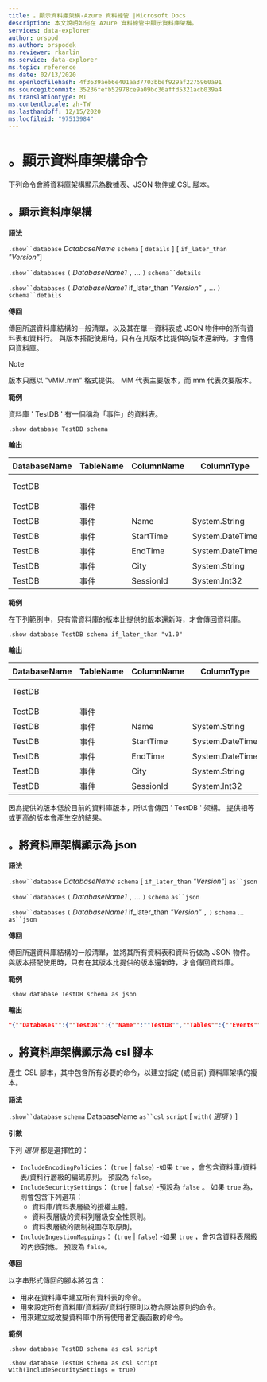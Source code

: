 ```yaml
---
title: 。顯示資料庫架構-Azure 資料總管 |Microsoft Docs
description: 本文說明如何在 Azure 資料總管中顯示資料庫架構。
services: data-explorer
author: orspod
ms.author: orspodek
ms.reviewer: rkarlin
ms.service: data-explorer
ms.topic: reference
ms.date: 02/13/2020
ms.openlocfilehash: 4f3639aeb6e401aa37703bbef929af2275960a91
ms.sourcegitcommit: 35236fefb52978ce9a09bc36affd5321acb039a4
ms.translationtype: MT
ms.contentlocale: zh-TW
ms.lasthandoff: 12/15/2020
ms.locfileid: "97513984"
---
```

# <a name="show-database-schema-commands"></a>。顯示資料庫架構命令

下列命令會將資料庫架構顯示為數據表、JSON 物件或 CSL 腳本。

## <a name="show-databases-schema"></a>。顯示資料庫架構

**語法**

`.show``database` *DatabaseName* `schema` [ `details` ] [ `if_later_than` *"Version"*] 

`.show``databases` `(` *DatabaseName1* `,` ... `)` `schema``details` 
 
`.show``databases` `(` *DatabaseName1* if_later_than *"Version"* `,` ... `)` `schema``details`

**傳回**

傳回所選資料庫結構的一般清單，以及其在單一資料表或 JSON 物件中的所有資料表和資料行。
與版本搭配使用時，只有在其版本比提供的版本還新時，才會傳回資料庫。

> [!NOTE]
> 版本只應以 "vMM.mm" 格式提供。 MM 代表主要版本，而 mm 代表次要版本。

**範例** 
 
資料庫 ' TestDB ' 有一個稱為「事件」的資料表。

```kusto
.show database TestDB schema 
```

**輸出**

|DatabaseName|TableName|ColumnName|ColumnType|IsDefaultTable|IsDefaultColumn|PrettyName|版本
|---|---|---|---|---|---|---|--- 
|TestDB||||False|False||v1。1       
|TestDB|事件|||是|否||       
|TestDB|事件| Name|System.String|是|否||     
|TestDB|事件| StartTime|  System.DateTime|是|否||    
|TestDB|事件| EndTime|    System.DateTime|是|否||        
|TestDB|事件| City|   System.String|是| 否||     
|TestDB|事件| SessionId|  System.Int32|True|  True|| 

**範例** 

在下列範例中，只有當資料庫的版本比提供的版本還新時，才會傳回資料庫。
 
```kusto
.show database TestDB schema if_later_than "v1.0" 
```

**輸出**

|DatabaseName|TableName|ColumnName|ColumnType|IsDefaultTable|IsDefaultColumn|PrettyName|版本
|---|---|---|---|---|---|---|--- 
|TestDB||||False|False||v1。1       
|TestDB|事件|||是|否||       
|TestDB|事件| Name|System.String|是|否||     
|TestDB|事件| StartTime|  System.DateTime|是|否||    
|TestDB|事件| EndTime|    System.DateTime|是|否||        
|TestDB|事件| City|   System.String|是| 否||     
|TestDB|事件| SessionId|  System.Int32|True|  True||  

因為提供的版本低於目前的資料庫版本，所以會傳回 ' TestDB ' 架構。 提供相等或更高的版本會產生空的結果。

## <a name="show-database-schema-as-json"></a>。將資料庫架構顯示為 json

**語法**

`.show``database` *DatabaseName* `schema` [ `if_later_than` *"Version"*] `as``json`
 
`.show``databases` `(` *DatabaseName1* `,` ... `)` `schema` `as``json`
 
`.show``databases` `(` *DatabaseName1* if_later_than *"Version"* `,` `)` `schema` ... `as``json`

**傳回**

傳回所選資料庫結構的一般清單，並將其所有資料表和資料行做為 JSON 物件。
與版本搭配使用時，只有在其版本比提供的版本還新時，才會傳回資料庫。

**範例** 
 
```kusto
.show database TestDB schema as json
```

**輸出**

```json
"{""Databases"":{""TestDB"":{""Name"":""TestDB"",""Tables"":{""Events"":{""Name"":""Events"",""DefaultColumn"":null,""OrderedColumns"":[{""Name"":""Name"",""Type"":""System.String""},{""Name"":""StartTime"",""Type"":""System.DateTime""},{""Name"":""EndTime"",""Type"":""System.DateTime""},{""Name"":""City"",""Type"":""System.String""},{""Name"":""SessionId"",""Type"":""System.Int32""}]}},""PrettyName"":null,""MajorVersion"":1,""MinorVersion"":1,""Functions"":{}}}}"
```

## <a name="show-database-schema-as-csl-script"></a>。將資料庫架構顯示為 csl 腳本

產生 CSL 腳本，其中包含所有必要的命令，以建立指定 (或目前) 資料庫架構的複本。

**語法**

`.show``database`  `schema` DatabaseName `as``csl` `script` [ `with(` *選項* `)` ]

**引數**

下列 *選項* 都是選擇性的：

* `IncludeEncodingPolicies`： (`true`  |  `false`) -如果 `true` ，會包含資料庫/資料表/資料行層級的編碼原則。 預設為 `false`。 
* `IncludeSecuritySettings`： (`true`  |  `false`) -預設為 `false` 。 如果 `true` 為，則會包含下列選項：
  * 資料庫/資料表層級的授權主體。
  * 資料表層級的資料列層級安全性原則。
  * 資料表層級的限制視圖存取原則。
* `IncludeIngestionMappings`： (`true`  |  `false`) -如果 `true` ，會包含資料表層級的內嵌對應。 預設為 `false`。 

**傳回**

以字串形式傳回的腳本將包含：

* 用來在資料庫中建立所有資料表的命令。
* 用來設定所有資料庫/資料表/資料行原則以符合原始原則的命令。
* 用來建立或改變資料庫中所有使用者定義函數的命令。

**範例** 
 
```kusto
.show database TestDB schema as csl script

.show database TestDB schema as csl script with(IncludeSecuritySettings = true)
```
